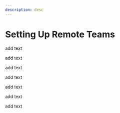 ```yaml
---
description: desc
---
```


# Setting Up Remote Teams

add text

add text

add text

add text

add text

add text

add text
